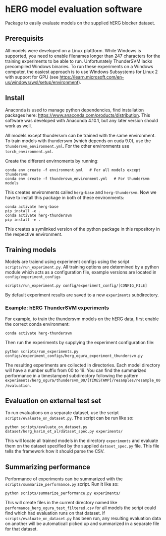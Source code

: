 # hERG model evaluation software #

Package to easily evaluate models on the supplied hERG blocker dataset.

## Prerequisits

All models were developed on a Linux plattform. While Windows is supported, you need to enable filenames longer than 247 characters for the training experiments to be able to run.
Unfortunately ThunderSVM lacks precompiled Windows binaries. To run these experiments on a Windows computer, the easiest approach is to use Windows Subsystems for Linux 2 with support for GPU (see https://learn.microsoft.com/en-us/windows/wsl/setup/environment).

## Install ##
Anaconda is used to manage python dependencies, find installation packages here: https://www.anaconda.com/products/distribution. This software was developed with Anaconda 4.10.1, but any later version should work as well.

All models except thundersvm can be trained with the same environment. To train models with thundersvm (which depends on cuda 9.0), use the `thundersvm_environment.yml`. For the other environments use `torch_environment.yml`.

Create the different envirnoments by running:
```shell
conda env create -f environment.yml   # For all models except thundersvm
conda env create -f thundersvm_environment.yml   # For thundersvm models
```

This creates environments called `herg-base` and `herg-thundersvm`. Now we have to install this package in both of these environments:

```shell
conda activate herg-base
pip install -e .
conda activate herg-thundersvm
pip install -e .
```
This creates a symlinked version of the python package in this repository in the respective environment.

## Training models ##
Models are traiend using experiment configs using the script `scripts/run_experiment.py`. All training options are determined by a python module 
which acts as a configuration file, example versions are located in `config/experiment_configs`

```shell
scripts/run_experiment.py config/experiment_config/[CONFIG_FILE]
```

By default experiment results are saved to a new `experiments` subdirectory.

### Example: hERG ThunderSVM experiments ###
For example, to train the thundersvm models on the hERG data, first enable the correct conda environment:

```shell
conda activate herg-thundersvm
```
Then run the experiments by supplying the experiment configuration file:

```shell
python scripts/run_experiments.py configs/experiment_configs/herg_ogura_experiment_thundersvm.py
```

The resulting experiments are collected in directories. Each model directory will have a number suffix from 00 to 19. You can find the summarized performance in a timestamped subdirectory following the pattern `experiments/herg_ogura/thundersvm_00/[TIMESTAMP]/resamples/resample_00/evaluation`.

## Evaluation on external test set
To run evaluations on a separate dataset, use the script `scripts/evaluate_on_dataset.py`. The script can be run like so:

```shell
python scripts/evaluate_on_dataset.py dataset/herg_karim_et_al/dataset_spec.py experiments/
```

This will locate all trained models in the directory `experiments` and evaluate them on the dataset specified by the supplied `dataset_spec.py` file. This file tells the framework how it should parse the CSV.


## Summarizing performance

Performance of experiments can be summarized with the `scripts/summarize_performance.py` script. Run it like so:

```shell
python scripts/summarize_performance.py experiments/
```

This will create files in the current directory named like `performance_herg_ogura_test_filtered.csv` for all models the script could find which had evaluation runs on that dataset. If `scripts/evaluate_on_dataset.py` has been run, any resulting evaluation data on another will be automaticall picked up and summarized in a separate file for that dataset.


